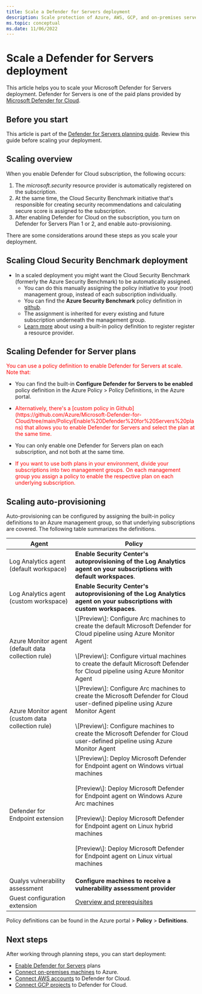 ```yaml
---
title: Scale a Defender for Servers deployment 
description: Scale protection of Azure, AWS, GCP, and on-premises servers with Defender for Servers 
ms.topic: conceptual
ms.date: 11/06/2022
---
```

# Scale a Defender for Servers deployment

This article helps you to scale your Microsoft Defender for Servers deployment. Defender for Servers is one of the paid plans provided by [Microsoft Defender for Cloud](defender-for-cloud-introduction.md).

## Before you start 

This article is part of the [Defender for Servers planning guide](plan-defender-for-servers.md). Review this guide before scaling your deployment.

 
## Scaling overview

When you enable Defender for Cloud subscription, the following occurs:

1. The *microsoft.security* resource provider is automatically registered on the subscription.
1. At the same time, the Cloud Security Benchmark initiative that's responsible for creating security recommendations and calculating secure score is assigned to the subscription.
1. After enabling Defender for Cloud on the subscription, you turn on  Defender for Servers Plan 1 or 2, and enable auto-provisioning.


There are some considerations around these steps as you scale your deployment.

## Scaling Cloud Security Benchmark deployment

- In a scaled deployment you might want the Cloud Security Benchmark (formerly the Azure Security Benchmark) to be automatically assigned.
    - You can do this manually assigning the policy initiative to your (root) management group, instead of each subscription individually.
    - You can find the **Azure Security Benchmark** policy definition in [github](https://github.com/Azure/azure-policy/blob/master/built-in-policies/policySetDefinitions/Security%20Center/AzureSecurityCenter.json).
    - The assignment is inherited for every existing and future subscription underneath the management group.
    - [Learn more](onboard-management-group.md) about using a built-in policy definition to register register a resource provider.


## Scaling Defender for Server plans

<p style="color:red">You can use a policy definition to enable Defender for Servers at scale. Note that:</p>

- You can find the built-in **Configure Defender for Servers to be enabled** policy definition in the Azure Policy > Policy Definitions, in the Azure portal.
- <p style="color:red">Alternatively, there's a [custom policy in Github](https://github.com/Azure/Microsoft-Defender-for-Cloud/tree/main/Policy/Enable%20Defender%20for%20Servers%20plans) that allows you to enable Defender for Servers and select the plan at the same time.</p>
- You can only enable one Defender for Servers plan on each subscription, and not both at the same time.
- <p style="color:red">If you want to use both plans in your environment, divide your subscriptions into two management groups. On each management group you assign a policy to enable the respective plan on each underlying subscription.</p> 


## Scaling auto-provisioning 

Auto-provisioning can be configured by assigning the built-in policy definitions to an Azure management group, so that underlying subscriptions are covered. The following table summarizes the definitions. 


Agent | Policy
---  | ---
Log Analytics agent (default workspace) | **Enable Security Center's autoprovisioning of the Log Analytics agent on your subscriptions with default workspaces**.
Log Analytics agent (custom workspace) | **Enable Security Center's autoprovisioning of the Log Analytics agent on your subscriptions with custom workspaces**.
Azure Monitor agent (default data collection rule) | \\[Preview\\]: Configure Arc machines to create the default Microsoft Defender for Cloud pipeline using Azure Monitor Agent<br/><br/> \\[Preview\\]: Configure virtual machines to create the default Microsoft Defender for Cloud pipeline using Azure Monitor Agent
Azure Monitor agent (custom data collection rule) | \\[Preview\\]: Configure Arc machines to create the Microsoft Defender for Cloud user-defined pipeline using Azure Monitor Agent<br/><br/> \\[Preview\\]: Configure machines to create the Microsoft Defender for Cloud user-defined pipeline using Azure Monitor Agent
Defender for Endpoint extension | \\[Preview\\]: Deploy Microsoft Defender for Endpoint agent on Windows virtual machines<br/><br/> \[Preview\\]: Deploy Microsoft Defender for Endpoint agent on Windows Azure Arc machines<br/><br/> \[Preview\\]: Deploy Microsoft Defender for Endpoint agent on Linux hybrid machines<br/><br/> \[Preview\\]: Deploy Microsoft Defender for Endpoint agent on Linux virtual machines<br/><br/>
Qualys vulnerability assessment | **Configure machines to receive a vulnerability assessment provider** 
Guest configuration extension | [Overview and prerequisites](../virtual-machines/extensions/guest-configuration)

Policy definitions can be found in the Azure portal > **Policy** > **Definitions**.



## Next steps

After working through planning steps, you can start deployment:

- [Enable Defender for Servers](enable-enhanced-security.md) plans
- [Connect on-premises machines](quickstart-onboard-aws) to Azure.
- [Connect AWS accounts](quickstart-onboard-aws.md) to Defender for Cloud.
- [Connect GCP projects](quickstart-onboard-gcp.md) to Defender for Cloud.
